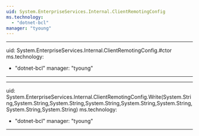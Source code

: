```yaml
---
uid: System.EnterpriseServices.Internal.ClientRemotingConfig
ms.technology: 
  - "dotnet-bcl"
manager: "tyoung"
---
```


---
uid: System.EnterpriseServices.Internal.ClientRemotingConfig.#ctor
ms.technology: 
  - "dotnet-bcl"
manager: "tyoung"
---

---
uid: System.EnterpriseServices.Internal.ClientRemotingConfig.Write(System.String,System.String,System.String,System.String,System.String,System.String,System.String,System.String)
ms.technology: 
  - "dotnet-bcl"
manager: "tyoung"
---
